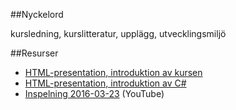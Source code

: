 ##Nyckelord

kursledning, kurslitteratur, upplägg, utvecklingsmiljö

##Resurser
- [HTML-presentation, introduktion av kursen](https://rawgit.com/1dv024/kursinnehall/master/forelasningar/00/index.html#)
- [HTML-presentation, introduktion av C#](https://rawgit.com/1dv024/kursinnehall/master/forelasningar/00/intro-csharp.html#)
- [Inspelning 2016-03-23]() (YouTube)
